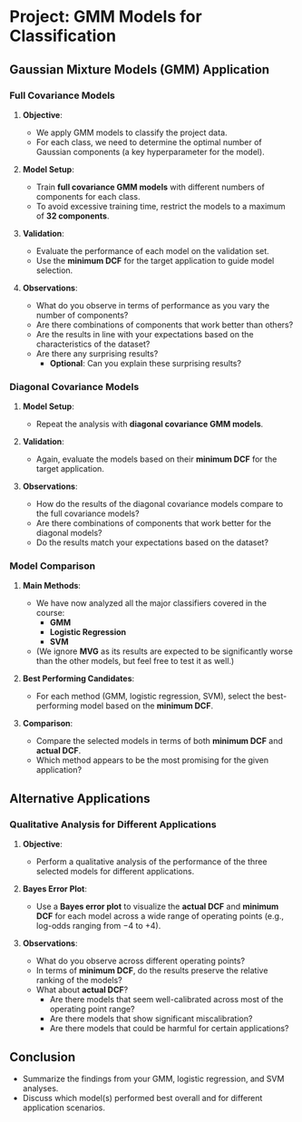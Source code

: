 # Project: GMM Models for Classification

## Gaussian Mixture Models (GMM) Application

### Full Covariance Models

1. **Objective**:
   - We apply GMM models to classify the project data.
   - For each class, we need to determine the optimal number of Gaussian components (a key hyperparameter for the model).

2. **Model Setup**:
   - Train **full covariance GMM models** with different numbers of components for each class.
   - To avoid excessive training time, restrict the models to a maximum of **32 components**.
   
3. **Validation**:
   - Evaluate the performance of each model on the validation set.
   - Use the **minimum DCF** for the target application to guide model selection.

4. **Observations**:
   - What do you observe in terms of performance as you vary the number of components?
   - Are there combinations of components that work better than others?
   - Are the results in line with your expectations based on the characteristics of the dataset?
   - Are there any surprising results?
     - **Optional**: Can you explain these surprising results?

### Diagonal Covariance Models

1. **Model Setup**:
   - Repeat the analysis with **diagonal covariance GMM models**.

2. **Validation**:
   - Again, evaluate the models based on their **minimum DCF** for the target application.

3. **Observations**:
   - How do the results of the diagonal covariance models compare to the full covariance models?
   - Are there combinations of components that work better for the diagonal models?
   - Do the results match your expectations based on the dataset?

### Model Comparison

1. **Main Methods**:
   - We have now analyzed all the major classifiers covered in the course:
     - **GMM**
     - **Logistic Regression**
     - **SVM**
   - (We ignore **MVG** as its results are expected to be significantly worse than the other models, but feel free to test it as well.)

2. **Best Performing Candidates**:
   - For each method (GMM, logistic regression, SVM), select the best-performing model based on the **minimum DCF**.
   
3. **Comparison**:
   - Compare the selected models in terms of both **minimum DCF** and **actual DCF**.
   - Which method appears to be the most promising for the given application?

## Alternative Applications

### Qualitative Analysis for Different Applications

1. **Objective**:
   - Perform a qualitative analysis of the performance of the three selected models for different applications.

2. **Bayes Error Plot**:
   - Use a **Bayes error plot** to visualize the **actual DCF** and **minimum DCF** for each model across a wide range of operating points (e.g., log-odds ranging from −4 to +4).

3. **Observations**:
   - What do you observe across different operating points?
   - In terms of **minimum DCF**, do the results preserve the relative ranking of the models?
   - What about **actual DCF**?
     - Are there models that seem well-calibrated across most of the operating point range?
     - Are there models that show significant miscalibration?
     - Are there models that could be harmful for certain applications?

## Conclusion

- Summarize the findings from your GMM, logistic regression, and SVM analyses.
- Discuss which model(s) performed best overall and for different application scenarios.